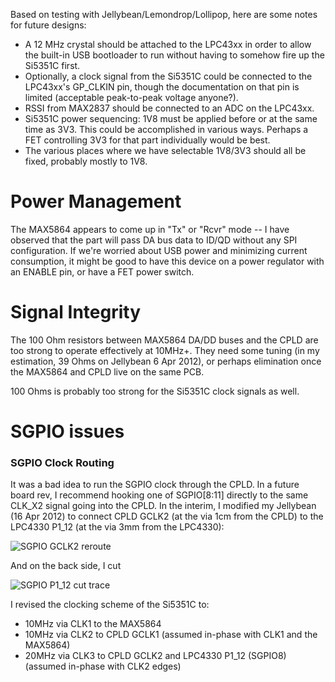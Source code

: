 Based on testing with Jellybean/Lemondrop/Lollipop, here are some notes for future designs:

* A 12 MHz crystal should be attached to the LPC43xx in order to allow the built-in USB bootloader to run without having to somehow fire up the Si5351C first.
* Optionally, a clock signal from the Si5351C could be connected to the LPC43xx's GP_CLKIN pin, though the documentation on that pin is limited (acceptable peak-to-peak voltage anyone?).
* RSSI from MAX2837 should be connected to an ADC on the LPC43xx.
* Si5351C power sequencing: 1V8 must be applied before or at the same time as 3V3. This could be accomplished in various ways. Perhaps a FET controlling 3V3 for that part individually would be best.
* The various places where we have selectable 1V8/3V3 should all be fixed, probably mostly to 1V8.

# Power Management

The MAX5864 appears to come up in "Tx" or "Rcvr" mode -- I have observed that the part will pass DA bus data to ID/QD without any SPI configuration. If we're worried about USB power and minimizing current consumption, it might be good to have this device on a power regulator with an ENABLE pin, or have a FET power switch.

# Signal Integrity

The 100 Ohm resistors between MAX5864 DA/DD buses and the CPLD are too strong to operate effectively at 10MHz+. They need some tuning (in my estimation, 39 Ohms on Jellybean 6 Apr 2012), or perhaps elimination once the MAX5864 and CPLD live on the same PCB.

100 Ohms is probably too strong for the Si5351C clock signals as well.

# SGPIO issues

### SGPIO Clock Routing

It was a bad idea to run the SGPIO clock through the CPLD. In a future board rev, I recommend hooking one of SGPIO[8:11] directly to the same CLK_X2 signal going into the CPLD. In the interim, I modified my Jellybean (16 Apr 2012) to connect CPLD GCLK2 (at the via 1cm from the CPLD) to the LPC4330 P1_12 (at the via 3mm from the LPC4330):

![SGPIO GCLK2 reroute](https://github.com/jboone/hackrf/raw/master/doc/wiki/hardware/modifications/sgpio-gclk2-reroute.jpg)

And on the back side, I cut

![SGPIO P1_12 cut trace](https://github.com/jboone/hackrf/raw/master/doc/wiki/hardware/modifications/sgpio-p1_12-cut-trace.jpg)

I revised the clocking scheme of the Si5351C to:

* 10MHz via CLK1 to the MAX5864
* 10MHz via CLK2 to CPLD GCLK1 (assumed in-phase with CLK1 and the MAX5864)
* 20MHz via CLK3 to CPLD GCLK2 and LPC4330 P1_12 (SGPIO8) (assumed in-phase with CLK2 edges)
